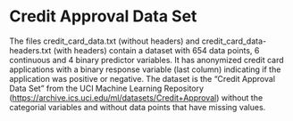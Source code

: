 # Credit Approval Data Set

The files credit_card_data.txt (without headers) and credit_card_data-headers.txt (with headers) contain a dataset with 654 data points, 6 continuous and 4 binary predictor variables.  It has anonymized credit card applications with a binary response variable (last column) indicating if the application was positive or negative. The dataset is the “Credit Approval Data Set” from the UCI Machine Learning Repository (https://archive.ics.uci.edu/ml/datasets/Credit+Approval) without the categorial variables and without data points that have missing values.
